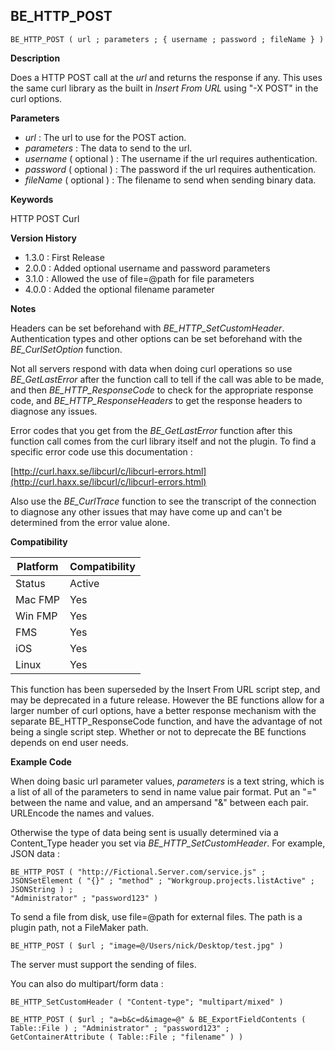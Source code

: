## BE_HTTP_POST

    BE_HTTP_POST ( url ; parameters ; { username ; password ; fileName } )

**Description**  

Does a HTTP POST call at the *url* and returns the response if any. This uses the same curl library as the built in *Insert From URL* using "-X POST" in the curl options.

**Parameters**

* *url* : The url to use for the POST action.
* *parameters* : The data to send to the url.
* *username* ( optional ) : The username if the url requires authentication.
* *password* ( optional ) : The password if the url requires authentication.
* *fileName* ( optional ) : The filename to send when sending binary data.

**Keywords**  

HTTP POST Curl

**Version History**

* 1.3.0 : First Release
* 2.0.0 : Added optional username and password parameters
* 3.1.0 : Allowed the use of file=@path for file parameters
* 4.0.0 : Added the optional filename parameter

**Notes**

Headers can be set beforehand with *BE_HTTP_SetCustomHeader*.  Authentication types and other options can be set beforehand with the *BE_CurlSetOption* function.

Not all servers respond with data when doing curl operations so use *BE_GetLastError* after the function call to tell if the call was able to be made, and then *BE_HTTP_ResponseCode* to check for the appropriate response code, and *BE_HTTP_ResponseHeaders* to get the response headers to diagnose any issues.

Error codes that you get from the *BE_GetLastError* function after this function call comes from the curl library itself and not the plugin.  To find a specific error code use this documentation : 

[http://curl.haxx.se/libcurl/c/libcurl-errors.html](http://curl.haxx.se/libcurl/c/libcurl-errors.html)

Also use the *BE_CurlTrace* function to see the transcript of the connection to diagnose any other issues that may have come up and can't be determined from the error value alone.

**Compatibility** 

| Platform | Compatibility |
|-----------|-----------|
| Status | Active |  
| Mac FMP | Yes  |  
| Win FMP | Yes  |  
| FMS | Yes  |  
| iOS | Yes  |  
| Linux | Yes  |  

This function has been superseded by the Insert From URL script step, and may be deprecated in a future release.  However the BE functions allow for a larger number of curl options, have a better response mechanism with the separate BE_HTTP_ResponseCode function, and have the advantage of not being a single script step.  Whether or not to deprecate the BE functions depends on end user needs.

**Example Code**

When doing basic url parameter values, *parameters* is a text string, which is a list of all of the parameters to send in name value pair format. Put an "=" between the name and value, and an ampersand "&" between each pair. URLEncode the names and values.

Otherwise the type of data being sent is usually determined via a Content_Type header you set via *BE_HTTP_SetCustomHeader*. For example, JSON data : 

	BE_HTTP_POST ( "http://Fictional.Server.com/service.js" ;
	JSONSetElement ( "{}" ; "method" ; "Workgroup.projects.listActive" ; JSONString ) ;
	"Administrator" ; "password123" )

To send a file from disk, use file=@path for external files.  The path is a plugin path, not a FileMaker path.

	BE_HTTP_POST ( $url ; "image=@/Users/nick/Desktop/test.jpg" )

The server must support the sending of files.

You can also do multipart/form data :

	BE_HTTP_SetCustomHeader ( "Content-type"; "multipart/mixed" )
	
	BE_HTTP_POST ( $url ; "a=b&c=d&image=@" & BE_ExportFieldContents ( Table::File ) ; "Administrator" ; "password123" ; GetContainerAttribute ( Table::File ; "filename" ) )